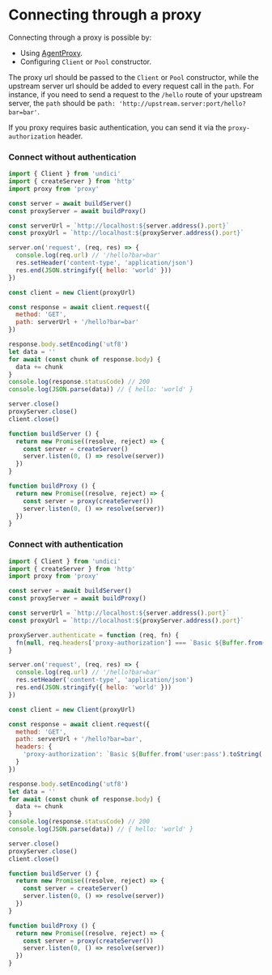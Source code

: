 # Connecting through a proxy

Connecting through a proxy is possible by:

- Using [AgentProxy](../api/ProxyAgent.md).
- Configuring `Client` or `Pool` constructor.

The proxy url should be passed to the `Client` or `Pool` constructor, while the upstream server url
should be added to every request call in the `path`.
For instance, if you need to send a request to the `/hello` route of your upstream server,
the `path` should be `path: 'http://upstream.server:port/hello?bar=bar'`.

If you proxy requires basic authentication, you can send it via the `proxy-authorization` header.

### Connect without authentication

```js
import { Client } from 'undici'
import { createServer } from 'http'
import proxy from 'proxy'

const server = await buildServer()
const proxyServer = await buildProxy()

const serverUrl = `http://localhost:${server.address().port}`
const proxyUrl = `http://localhost:${proxyServer.address().port}`

server.on('request', (req, res) => {
  console.log(req.url) // '/hello?bar=bar'
  res.setHeader('content-type', 'application/json')
  res.end(JSON.stringify({ hello: 'world' }))
})

const client = new Client(proxyUrl)

const response = await client.request({
  method: 'GET',
  path: serverUrl + '/hello?bar=bar'
})

response.body.setEncoding('utf8')
let data = ''
for await (const chunk of response.body) {
  data += chunk
}
console.log(response.statusCode) // 200
console.log(JSON.parse(data)) // { hello: 'world' }

server.close()
proxyServer.close()
client.close()

function buildServer () {
  return new Promise((resolve, reject) => {
    const server = createServer()
    server.listen(0, () => resolve(server))
  })
}

function buildProxy () {
  return new Promise((resolve, reject) => {
    const server = proxy(createServer())
    server.listen(0, () => resolve(server))
  })
}
```

### Connect with authentication

```js
import { Client } from 'undici'
import { createServer } from 'http'
import proxy from 'proxy'

const server = await buildServer()
const proxyServer = await buildProxy()

const serverUrl = `http://localhost:${server.address().port}`
const proxyUrl = `http://localhost:${proxyServer.address().port}`

proxyServer.authenticate = function (req, fn) {
  fn(null, req.headers['proxy-authorization'] === `Basic ${Buffer.from('user:pass').toString('base64')}`)
}

server.on('request', (req, res) => {
  console.log(req.url) // '/hello?bar=bar'
  res.setHeader('content-type', 'application/json')
  res.end(JSON.stringify({ hello: 'world' }))
})

const client = new Client(proxyUrl)

const response = await client.request({
  method: 'GET',
  path: serverUrl + '/hello?bar=bar',
  headers: {
    'proxy-authorization': `Basic ${Buffer.from('user:pass').toString('base64')}`
  }
})

response.body.setEncoding('utf8')
let data = ''
for await (const chunk of response.body) {
  data += chunk
}
console.log(response.statusCode) // 200
console.log(JSON.parse(data)) // { hello: 'world' }

server.close()
proxyServer.close()
client.close()

function buildServer () {
  return new Promise((resolve, reject) => {
    const server = createServer()
    server.listen(0, () => resolve(server))
  })
}

function buildProxy () {
  return new Promise((resolve, reject) => {
    const server = proxy(createServer())
    server.listen(0, () => resolve(server))
  })
}
```


